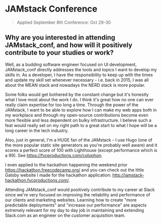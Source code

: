 # JAMstack Conference

> Applied September 8th
> Conference: Oct 29-30

## Why are you interested in attending JAMstack_conf, and how will it positively contribute to your studies or work?

Well, as a budding software engineer focused on UI development, JAMstack_conf directly addresses the tools and topics I want to develop my skills in. As a developer, I have the responsibility to keep up with the times and update my skill set whenever necessary - i.e. back in 2015, I was all about the MEAN stack and nowadays the NERD stack is more popular.

Some folks would get bothered by the constant change but it's honestly what I love most about the work I do. I think it's great how no one can ever really claim expertise for too long a time. Through the power of the JAMstack, I want to be able to explore how I can make my web apps both in my workplace and through my open-source contributions become even more flexible and less dependent on bulky infrastructure. I believe such a feat would really set on my right path to a great start to what I hope will be a long career in the tech industry.

Also, just in general, I'm a HUGE fan of the JAMstack - I use Hugo (one of the more popular static site generators as you're probably well aware) and it scores a perfect score of 100 with Lighthouse (except performance which is a 99). See https://fvcproductions.com/colophon.

I even applied to the hackathon happening the weekend prior https://hackathon.freecodecamp.org/ and you can check out the little Gatsby website I made for the hackathon application: http://jamstack-hackathon.fvcproductions.com/.

Attending JAMstack_conf would positively contribute to my career at Slack since we're very focused on improving the reliability and performance of our clients and marketing websites. Learning how to create "more predictable deployments" and "increase our performance" are aspects extremely relevant for my day to day job in maintaining and extending Slack.com as an engineer on the customer acquisition team.
